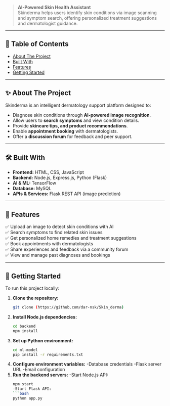 
> **AI-Powered Skin Health Assistant**  
Skinderma helps users identify skin conditions via image scanning and symptom search, offering personalized treatment suggestions and dermatologist guidance.

---

## 📑 Table of Contents

- [About The Project](#about-the-project)
- [Built With](#built-with)
- [Features](#features)
- [Getting Started](#getting-started)

---

## ✨ About The Project

Skinderma is an intelligent dermatology support platform designed to:
- Diagnose skin conditions through **AI-powered image recognition**.
- Allow users to **search symptoms** and view condition details.
- Provide **skincare tips, and product recommendations**.
- Enable **appointment booking** with dermatologists.
- Offer a **discussion forum** for feedback and peer support.

---

## 🛠️ Built With

- **Frontend:** HTML, CSS, JavaScript
- **Backend:** Node.js, Express.js, Python (Flask)
- **AI & ML:** TensorFlow
- **Database:** MySQL
- **APIs & Services:** Flask REST API (image prediction)

---

## 🎯 Features

✅ Upload an image to detect skin conditions with AI  
✅ Search symptoms to find related skin issues  
✅ Get personalized home remedies and treatment suggestions  
✅ Book appointments with dermatologists  
✅ Share experiences and feedback via a community forum  
✅ View and manage past diagnoses and bookings  

---

## 🚀 Getting Started

To run this project locally:

1. **Clone the repository:**
   ```bash
   git clone (https://github.com/dar-nsk/Skin_derma)

2. **Install Node.js dependencies:**
   ```bash
   cd backend
   npm install

4. **Set up Python environment:**
    ```bash
   cd ml-model
   pip install -r requirements.txt

6. **Configure environment variables:**
   -Database credentials
   -Flask server URL
   -Email configuration
7. **Run the backend servers:**
   -Start Node.js API:
      ```bash
     npm start
   -Start Flask API:
      ```bash
     python app.py
